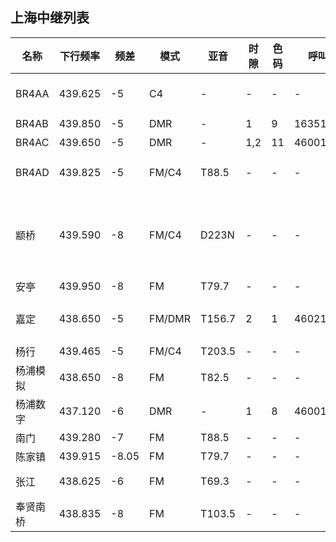 ## 上海中继列表

| 名称     | 下行频率 | 频差   | 模式   | 亚音   | 时隙 | 色码 | 呼叫类型   | 备注             |
| -------- | -------- | ------ | ------ | ------ | ---- | ---- | ---------- | ---------------- |
| BR4AA    | 439.625  | -5     | C4     | -      | -    | -    | -          | C4FM: TX00 RX00  |
| BR4AB    | 439.850  | -5     | DMR    | -      | 1    | 9    |16351911    | 国际ID           |
| BR4AC    | 439.650  | -5     | DMR    | -      | 1,2  | 11   |46001,46021 | 国际ID           |
| BR4AD    | 439.825  | -5     | FM/C4  | T88.5  | -    | -    | -          | C4FM: TX00 RX00  |
| 颛桥     | 439.590  | -8     | FM/C4  | D223N  | -    | -    | -          | C4FM: TX08 RX00; 接收亚音; 维护BH4EBS |
| 安亭     | 439.950  | -8     | FM     | T79.7  | -    | -    | -          | -                |
| 嘉定     | 438.650  | -5     | FM/DMR | T156.7 | 2    | 1    | 46021      | 接收亚音; 维护BH4CRV |
| 杨行     | 439.465  | -5     | FM/C4  | T203.5 | -    | -    | -          | -                |
| 杨浦模拟 | 438.650  | -8     | FM     | T82.5  | -    | -    | -          | -                |
| 杨浦数字 | 437.120  | -6     | DMR    | -      | 1    | 8    | 46001      | -                |
| 南门     | 439.280  | -7     | FM     | T88.5  | -    | -    | -          | -                |
| 陈家镇   | 439.915  | -8.05  | FM     | T79.7  | -    | -    | -          | -                |
| 张江     | 438.625  | -6     | FM     | T69.3  | -    | -    | -          | 维护BH4GBJ       |
| 奉贤南桥 | 438.835  | -8     | FM     | T103.5 | -    | -    | -          | -                |
